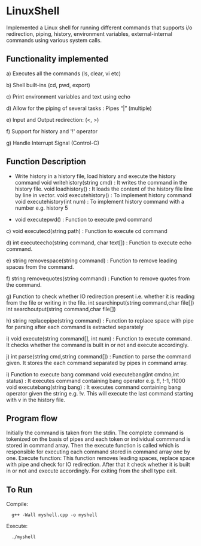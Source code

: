 # LinuxShell

Implemented a Linux shell for running different commands that supports i/o redirection, piping, history, environment variables, external-internal commands using various system calls.

## Functionality implemented

a) Executes all the commands (ls, clear, vi etc) 

b) Shell built-ins (cd, pwd, export) 

c) Print environment variables and text using echo

d) Allow for the piping of several tasks :  Pipes “|” (multiple) 

e) Input and Output redirection: (<, >) 

f) Support for history and '!' operator 

g) Handle Interrupt Signal (Control-C)

## Function Description

* Write history in a history file, load history and execute the history command 
    void writehistory(string cmd) : It writes the command in the history file.
    void loadhistory() : It loads the content of the history file line by line in vector. 
    void executehistory() : To implement history command
    void executehistory(int num) : To implement history command with a number e.g. history 5

* void executepwd() : Function to execute pwd command

c) void executecd(string path) : Function to execute cd command

d) int executeecho(string command, char text[]) : Function to execute echo command.

e) string removespace(string command) : Function to remove leading spaces from the command.

f) string removequotes(string command) : Function to remove quotes from the command.

g) Function to check whether IO redirection present i.e. whether it is reading from the file or writing in the file.
  int searchinput(string command,char file[])
  int searchoutput(string command,char file[])

h) string replacepipe(string command) : Function to replace space with pipe for parsing after each command is extracted separately

i) void execute(string command[], int num) : Function to execute command. It checks whether the command is built in or not and execute accordingly.

j) int parse(string cmd,string command[]) : Function to parse the command given. It stores the each command separated by pipes in command array.

i) Function to execute bang command
  void executebang(int cmdno,int status) : It executes command containing bang operator e.g. !!, !-1, !1000  
  void executebang(string bang) : It executes command containing bang operator given the string e.g. !v. This will execute the last command starting with v in the history file. 


## Program flow

Initially the command is taken from the stdin. 
The complete command is tokenized on the basis of pipes and each token or individual commmand is stored in command array.
Then the execute function is called which is responsible for executing each command stored in command array one by one.
Execute function: This function removes leading spaces, replace space with pipe and check for IO redirection. After that it check whether it is built in or not and execute accordingly.
For exiting from the shell type exit.

## To Run

 Compile:	
      
      g++ -Wall myshell.cpp -o myshell

  Execute:
      
      ./myshell
